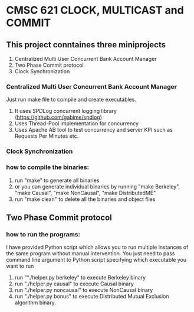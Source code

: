 # CMSC 621 CLOCK, MULTICAST and COMMIT

## This project conntaines three miniprojects

1. Centralized Multi User Concurrent Bank Account Manager
2. Two Phase Commit protocol 
3. Clock Synchronization 


### Centralized Multi User Concurrent Bank Account Manager

Just run make file to compile and create executables.
1. It uses SPDLog concurrent logging library (https://github.com/gabime/spdlog)
2. Uses Thread-Pool implementation for concurrency
3. Uses Apache AB tool to test concurrency and server KPI such as Requests Per Minutes etc.


### Clock Synchronization 

### how to compile the binaries:

1) run "make" to generate all binaries
2) or you can generate individual binaries by running "make Berkeley", "make Causal", "make NonCausal", "make DistributedME"
3) run "make clean" to delete all the binaries and object files


## Two Phase Commit protocol 

### how to run the programs:

I have provided Python script which allows you to run multiple instances of the same program without manual intervention.
You just need to pass command line argument to Python script specifying which executable you want to run

1) run "“./helper.py berkeley" to execute Berkeley binary
2) run "./helper.py causal" to execute Causal binary
3) run "./helper.py noncausal" to execute NonCausal binary
4) run "./helper.py bonus" to execute Distributed Mutual Exclusion algorithm binary.


